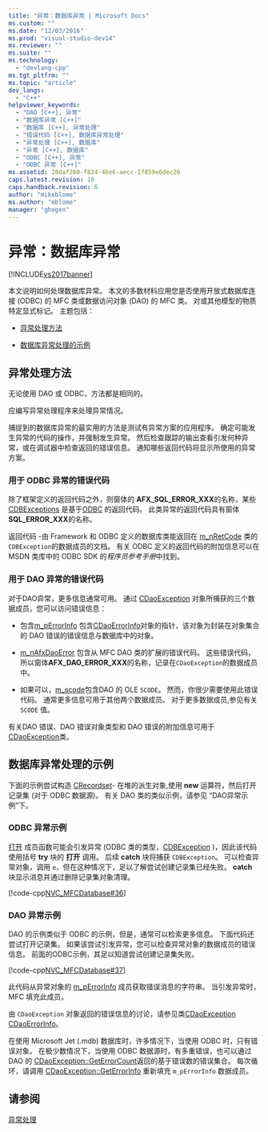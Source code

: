 ```yaml
---
title: "异常：数据库异常 | Microsoft Docs"
ms.custom: ""
ms.date: "12/03/2016"
ms.prod: "visual-studio-dev14"
ms.reviewer: ""
ms.suite: ""
ms.technology: 
  - "devlang-cpp"
ms.tgt_pltfrm: ""
ms.topic: "article"
dev_langs: 
  - "C++"
helpviewer_keywords: 
  - "DAO [C++], 异常"
  - "数据库异常 [C++]"
  - "数据库 [C++], 异常处理"
  - "错误代码 [C++], 数据库异常处理"
  - "异常处理 [C++], 数据库"
  - "异常 [C++], 数据库"
  - "ODBC [C++], 异常"
  - "ODBC 异常 [C++]"
ms.assetid: 28daf260-f824-4be6-aecc-1f859e6dec26
caps.latest.revision: 10
caps.handback.revision: 6
author: "mikeblome"
ms.author: "mblome"
manager: "ghogen"
---
```

# 异常：数据库异常
[!INCLUDE[vs2017banner](../assembler/inline/includes/vs2017banner.md)]

本文说明如何处理数据库异常。  本文的多数材料应用您是否使用开放式数据库连接 \(ODBC\) 的 MFC 类或数据访问对象 \(DAO\) 的 MFC 类。  对或其他模型的物质特定显式标记。  主题包括：  
  
-   [异常处理方法](#_core_approaches_to_exception_handling)  
  
-   [数据库异常处理的示例](#_core_a_database_exception.2d.handling_example)  
  
##  <a name="_core_approaches_to_exception_handling"></a> 异常处理方法  
 无论使用 DAO 或 ODBC，方法都是相同的。  
  
 应编写异常处理程序来处理异常情况。  
  
 捕捉到的数据库异常的最实用的方法是测试有异常方案的应用程序。  确定可能发生异常的代码的操作，并强制发生异常。  然后检查跟踪的输出查看引发何种异常，或在调试器中检查返回的错误信息。  通知哪些返回代码将显示所使用的异常方案。  
  
### 用于 ODBC 异常的错误代码  
 除了框架定义的返回代码之外，则窗体的 **AFX\_SQL\_ERROR\_XXX**的名称，某些[CDBExceptions](../mfc/reference/cdbexception-class.md) 是基于[ODBC](../data/odbc/odbc-basics.md) 的返回代码。  此类异常的返回代码具有窗体 **SQL\_ERROR\_XXX**的名称。  
  
 返回代码 \-由 Framework 和 ODBC 定义的数据库类能返回在 [m\_nRetCode](../Topic/CDBException::m_nRetCode.md) 类的 `CDBException`的数据成员的文档。  有关 ODBC 定义的返回代码的附加信息可以在 MSDN 类库中的 ODBC SDK 的*程序员参考手册*中找到。  
  
### 用于 DAO 异常的错误代码  
 对于DAO异常，更多信息通常可用。  通过 [CDaoException](../mfc/reference/cdaoexception-class.md) 对象所捕获的三个数据成员，您可以访问错误信息：  
  
-   包含[m\_pErrorInfo](../Topic/CDaoException::m_pErrorInfo.md) 包含[CDaoErrorInfo](../mfc/reference/cdaoerrorinfo-structure.md)对象的指针，该对象为封装在对象集合的 DAO 错误的错误信息与数据库中的对象。  
  
-   [m\_nAfxDaoError](../Topic/CDaoException::m_nAfxDaoError.md) 包含从 MFC DAO 类的扩展的错误代码。  这些错误代码，所以窗体**AFX\_DAO\_ERROR\_XXX**的名称，记录在`CDaoException`的数据成员中。  
  
-   如果可以，[m\_scode](../Topic/CDaoException::m_scode.md)包含DAO 的 OLE `SCODE`。  然而，你很少需要使用此错误代码。  通常更多信息可用于其他两个数据成员。  对于更多数据成员,参见有关 `SCODE` 值。  
  
 有关DAO 错误、DAO 错误对象类型和 DAO 错误的附加信息可用于 [CDaoException](../mfc/reference/cdaoexception-class.md)类。  
  
##  <a name="_core_a_database_exception.2d.handling_example"></a> 数据库异常处理的示例  
 下面的示例尝试构造 [CRecordset](../mfc/reference/crecordset-class.md)\- 在堆的派生对象,使用 **new** 运算符，然后打开记录集 \(对于 ODBC 数据源\)。  有关 DAO 类的类似示例，请参见 “DAO异常示例”下。  
  
### ODBC 异常示例  
 [打开](../Topic/CRecordset::Open.md) 成员函数可能会引发异常 \(ODBC 类的类型，[CDBException](../mfc/reference/cdbexception-class.md) \)，因此该代码使用括号 **try** 块的 **打开** 调用。  后续 **catch** 块将捕获 `CDBException`。  可以检查异常对象，调用 `e`，但在这种情况下，足以了解尝试创建记录集已经失败。  **catch** 块显示消息并通过删除记录集对象清理。  
  
 [!code-cpp[NVC_MFCDatabase#36](../mfc/codesnippet/CPP/exceptions-database-exceptions_1.cpp)]  
  
### DAO 异常示例  
 DAO 的示例类似于 ODBC 的示例，但是，通常可以检索更多信息。  下面代码还尝试打开记录集。  如果该尝试引发异常，您可以检查异常对象的数据成员的错误信息。  前面的ODBC示例，其足以知道尝试创建记录集失败。  
  
 [!code-cpp[NVC_MFCDatabase#37](../mfc/codesnippet/CPP/exceptions-database-exceptions_2.cpp)]  
  
 此代码从异常对象的 [m\_pErrorInfo](../Topic/CDaoException::m_pErrorInfo.md) 成员获取错误消息的字符串。  当引发异常时，MFC 填充此成员。  
  
 由 `CDaoException` 对象返回的错误信息的讨论，请参见类[CDaoException](../mfc/reference/cdaoexception-class.md) [CDaoErrorInfo](../mfc/reference/cdaoerrorinfo-structure.md)。  
  
 在使用 Microsoft Jet \(.mdb\) 数据库时，许多情况下，当使用 ODBC 时，只有错误对象。  在极少数情况下，当使用 ODBC 数据源时，有多重错误，也可以通过 DAO 的 [CDaoException::GetErrorCount](../Topic/CDaoException::GetErrorCount.md)返回的基于错误数的错误集合。  每次循环，请调用 [CDaoException::GetErrorInfo](../Topic/CDaoException::GetErrorInfo.md) 重新填充 `m_pErrorInfo` 数据成员。  
  
## 请参阅  
 [异常处理](../mfc/exception-handling-in-mfc.md)